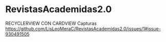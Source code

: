 # RevistasAcademidas2.0
RECYCLERVIEW CON CARDVIEW
Capturas
https://github.com/LisLeoMeraC/RevistasAcademidas2.0/issues/1#issue-930491505
